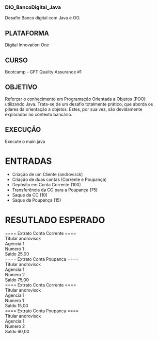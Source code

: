 ### DIO_BancoDigital_Java
Desafio Banco digital com Java e OO.

## PLATAFORMA
Digital Innovation One

## CURSO
Bootcamp - GFT Quality Assurance #1

## OBJETIVO
Reforçar o conhecimento em Programação Orientada a Objetos (POO) utilizando Java. Trata-se de um desafio totalmente prático, que aborda os pilares da orientação a objetos. Estes, por sua vez, são devidamente explorados no contexto bancário.

## EXECUÇÃO
Execute o main.java

# ENTRADAS
- Criação de um Cliente (androvisck)
- Criação de duas contas (Corrente e Poupança)
- Depósito em Conta Corrente (100)
- Transferência da CC para a Poupança (75)
- Saque da CC (10)
- Saque da Poupança (15)

# RESUTLADO ESPERADO
==== Extrato Conta Corrente ====  
Titular androvisck  
Agencia 1  
Numero 1  
Saldo 25,00  
==== Extrato Conta Poupanca ====  
Titular androvisck  
Agencia 1  
Numero 2  
Saldo 75,00  
==== Extrato Conta Corrente ====  
Titular androvisck  
Agencia 1  
Numero 1  
Saldo 15,00  
==== Extrato Conta Poupanca ====  
Titular androvisck  
Agencia 1  
Numero 2  
Saldo 60,00  
